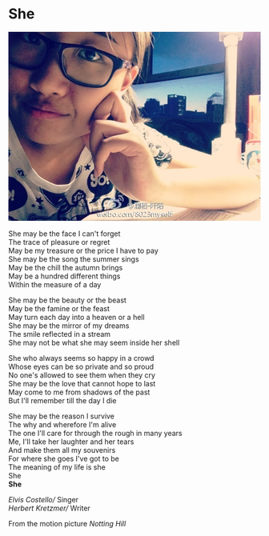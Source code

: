 She
=====

![She](images/she.jpg)

She may be the face I can't forget  
The trace of pleasure or regret  
May be my treasure or the price I have to pay  
She may be the song the summer sings  
May be the chill the autumn brings  
May be a hundred different things  
Within the measure of a day  

   
She may be the beauty or the beast  
May be the famine or the feast  
May turn each day into a heaven or a hell  
She may be the mirror of my dreams  
The smile reflected in a stream  
She may not be what she may seem inside her shell  

She who always seems so happy in a crowd  
Whose eyes can be so private and so proud  
No one's allowed to see them when they cry  
She may be the love that cannot hope to last  
May come to me from shadows of the past  
But I'll remember till the day I die  

She may be the reason I survive  
The why and wherefore I'm alive  
The one I'll care for through the rough in many years  
Me, I'll take her laughter and her tears  
And make them all my souvenirs  
For where she goes I've got to be  
The meaning of my life is she  
She   
**She**



*Elvis Costello/* Singer  
*Herbert Kretzmer/* Writer  

From the motion picture *Notting Hill*
